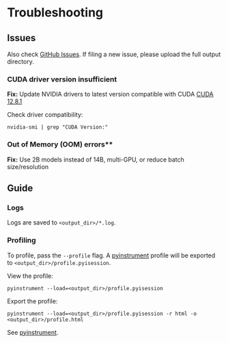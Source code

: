 # Troubleshooting

## Issues

Also check [GitHub Issues](https://github.com/nvidia-cosmos/cosmos-predict2.5/issues). If filing a new issue, please upload the full output directory.

### CUDA driver version insufficient

**Fix:** Update NVIDIA drivers to latest version compatible with CUDA [CUDA 12.8.1](https://docs.nvidia.com/cuda/archive/12.8.1/cuda-toolkit-release-notes/index.html#cuda-toolkit-major-component-versions)

Check driver compatibility:

```shell
nvidia-smi | grep "CUDA Version:"
```

### Out of Memory (OOM) errors**

**Fix:** Use 2B models instead of 14B, multi-GPU, or reduce batch size/resolution

## Guide

### Logs

Logs are saved to `<output_dir>/*.log`.

### Profiling

To profile, pass the `--profile` flag. A [pyinstrument](https://pyinstrument.readthedocs.io/en/latest/guide.html) profile will be exported to `<output_dir>/profile.pyisession`.

View the profile:

```shell
pyinstrument --load=<output_dir>/profile.pyisession
```

Export the profile:

```shell
pyinstrument --load=<output_dir>/profile.pyisession -r html -o <output_dir>/profile.html
```

See [pyinstrument](https://pyinstrument.readthedocs.io/en/latest/guide.html).
